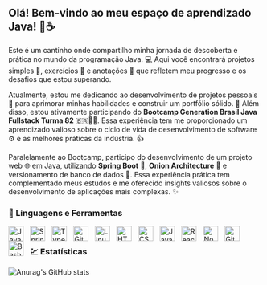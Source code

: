 ## Olá! Bem-vindo ao meu espaço de aprendizado Java! 👋☕

Este é um cantinho onde compartilho minha jornada de descoberta e prática no mundo da programação Java. 💻 Aqui você encontrará projetos simples 🧩, exercícios 💪 e anotações 📝 que refletem meu progresso e os desafios que estou superando.

Atualmente, estou me dedicando ao desenvolvimento de projetos pessoais 🚀 para aprimorar minhas habilidades e construir um portfólio sólido. 💼 Além disso, estou ativamente participando do **Bootcamp Generation Brasil Java Fullstack Turma 82** 🇧🇷👨‍💻. Essa experiência tem me proporcionado um aprendizado valioso sobre o ciclo de vida de desenvolvimento de software ⚙️ e as melhores práticas da indústria. 👍

Paralelamente ao Bootcamp, participo do desenvolvimento de um projeto web 🌐 em Java, utilizando **Spring Boot** 🌱, **Onion Architecture** 🧅 e versionamento de banco de dados 💾. Essa experiência prática tem complementado meus estudos e me oferecido insights valiosos sobre o desenvolvimento de aplicações mais complexas. ✨

### 🧰 Linguagens e Ferramentas

<img align="left" alt="Java" width="30px" style="padding-right:10px;" src="https://cdn.jsdelivr.net/gh/devicons/devicon/icons/java/java-original.svg"/>
<img align="left" alt="Spring" width="30px" style="padding-right:10px;" src="https://cdn.jsdelivr.net/gh/devicons/devicon/icons/spring/spring-original.svg" />
<img align="left" alt="TypeScript" width="30px" style="padding-right:10px;" src="https://cdn.jsdelivr.net/gh/devicons/devicon/icons/typescript/typescript-plain.svg" />
<img align="left" alt="Git" width="30px" style="padding-right:10px;" src="https://cdn.jsdelivr.net/gh/devicons/devicon/icons/git/git-original.svg" />
<img align="left" alt="Linux" width="30px" style="padding-right:10px;" src="https://cdn.jsdelivr.net/gh/devicons/devicon/icons/linux/linux-original.svg" />
<img align="left" alt="HTML" width="30px" style="padding-right:10px;" src="https://cdn.jsdelivr.net/gh/devicons/devicon/icons/html5/html5-plain.svg" />
<img align="left" alt="CSS" width="30px" style="padding-right:10px;" src="https://cdn.jsdelivr.net/gh/devicons/devicon/icons/css3/css3-plain.svg" />
<img align="left" alt="JavaScript" width="30px" style="padding-right:10px;" src="https://cdn.jsdelivr.net/gh/devicons/devicon/icons/javascript/javascript-plain.svg" />
<img align="left" alt="React" width="30px" style="padding-right:10px;" src="https://cdn.jsdelivr.net/gh/devicons/devicon/icons/react/react-original.svg" />
<img align="left" alt="NodeJS" width="30px" style="padding-right:10px;" src="https://cdn.jsdelivr.net/gh/devicons/devicon/icons/nodejs/nodejs-original.svg" />
<img align="left" alt="GitHub" width="30px" style="padding-right:10px;" src="https://cdn.jsdelivr.net/gh/devicons/devicon/icons/github/github-original.svg" />
<img align="left" alt="Bash" width="30px" style="padding-right:10px;" src="https://cdn.jsdelivr.net/gh/devicons/devicon/icons/bash/bash-original.svg" />
<br />

### :chart: Estatísticas 

![Anurag's GitHub stats](https://github-readme-stats.vercel.app/api?username=fabriciovics&show_icons=true&theme=tokyonight)
